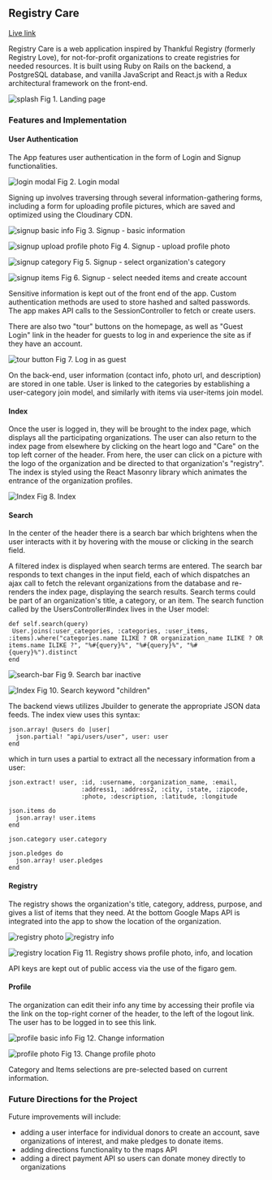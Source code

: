 ## Registry Care

[Live link](https://registry-care.herokuapp.com/#/?_k=m0qytc)

Registry Care is a web application inspired by Thankful Registry (formerly Registry Love), for not-for-profit organizations to create registries for needed resources. It is built using Ruby on Rails on the backend, a PostgreSQL database, and vanilla JavaScript and React.js with a Redux architectural framework on the front-end.

![splash](app/assets/images/readme/splash.png)
Fig 1. Landing page

### Features and Implementation

#### User Authentication
The App features user authentication in the form of Login and Signup functionalities.

![login modal](app/assets/images/readme/login_modal.png)
Fig 2. Login modal

Signing up involves traversing through several information-gathering forms, including a form for uploading profile pictures, which are saved and optimized using the Cloudinary CDN.

![signup basic info](app/assets/images/readme/signup_basic.png)
Fig 3. Signup - basic information


![signup upload profile photo](app/assets/images/readme/signup_upload_profile_photo.png)
Fig 4. Signup - upload profile photo

![signup category](app/assets/images/readme/signup_category.png)
Fig 5. Signup - select organization's category

![signup items](app/assets/images/readme/signup_items.png)
Fig 6. Signup - select needed items and create account

Sensitive information is kept out of the front end of the app. Custom authentication methods are used to store hashed and salted passwords. The app makes API calls to the SessionController to fetch or create users.

There are also two "tour" buttons on the homepage, as well as "Guest Login" link in the header for guests to log in and experience the site as if they have an account.

![tour button](app/assets/images/readme/tour.png)
Fig 7. Log in as guest

On the back-end, user information (contact info, photo url, and description) are stored in one table. User is linked to the categories by establishing a user-category join model, and similarly with items via user-items join model.

#### Index
Once the user is logged in, they will be brought to the index page, which displays all the participating organizations. The user can also return to the index page from elsewhere by clicking on the heart logo and "Care"  on the top left corner of the header. From here, the user can click on a picture with the logo of the organization and be directed to that organization's "registry". The index is styled using the React Masonry library which animates the entrance of the organization profiles.

![Index](app/assets/images/readme/index.png)
Fig 8. Index

#### Search
In the center of the header there is a search bar which brightens when the user interacts with it by hovering with the mouse or clicking in the search field.

A filtered index is displayed when search terms are entered. The search bar responds to text changes in the input field, each of which dispatches an ajax call to fetch the relevant organizations from the database and re-renders the index page, displaying the search results. Search terms could be part of an organization's title, a category, or an item. The search function called by the UsersController#index lives in the User model:

```
def self.search(query)
 User.joins(:user_categories, :categories, :user_items, :items).where("categories.name ILIKE ? OR organization_name ILIKE ? OR items.name ILIKE ?", "%#{query}%", "%#{query}%", "%#{query}%").distinct
end
```

![search-bar](app/assets/images/readme/search_ignored.png)
Fig 9. Search bar inactive

![Index](app/assets/images/readme/search_children.png)
Fig 10. Search keyword "children"


The backend views utilizes Jbuilder to generate the appropriate JSON data feeds. The index view uses this syntax:

```
json.array! @users do |user|
  json.partial! "api/users/user", user: user
end
```

which in turn uses a partial to extract all the necessary information from a user:

```
json.extract! user, :id, :username, :organization_name, :email,
                    :address1, :address2, :city, :state, :zipcode,
                    :photo, :description, :latitude, :longitude

json.items do
  json.array! user.items
end

json.category user.category

json.pledges do
  json.array! user.pledges
end
```

#### Registry
The registry shows the organization's title, category, address, purpose, and gives a list of items that they need. At the bottom Google Maps API is integrated into the app to show the location of the organization.


![registry photo](app/assets/images/readme/registry_1.png)
![registry info](app/assets/images/readme/registry_2.png)

![registry location](app/assets/images/readme/registry_3.png)
Fig 11. Registry shows profile photo, info, and location


API keys are kept out of public access via the use of the figaro gem.


#### Profile

The organization can edit their info any time by accessing their profile via the link on the top-right corner of the header, to the left of the logout link. The user has to be logged in to see this link.

![profile basic info](app/assets/images/readme/profile_basic.png)
Fig 12. Change information

![profile photo](app/assets/images/readme/profile_photo.png)
Fig 13. Change profile photo

Category and Items selections are pre-selected based on current information.


### Future Directions for the Project

Future improvements will include:
- adding a user interface for individual donors to create an account, save organizations of interest, and make pledges to donate items.
- adding directions functionality to the maps API
- adding a direct payment API so users can donate money directly to organizations
